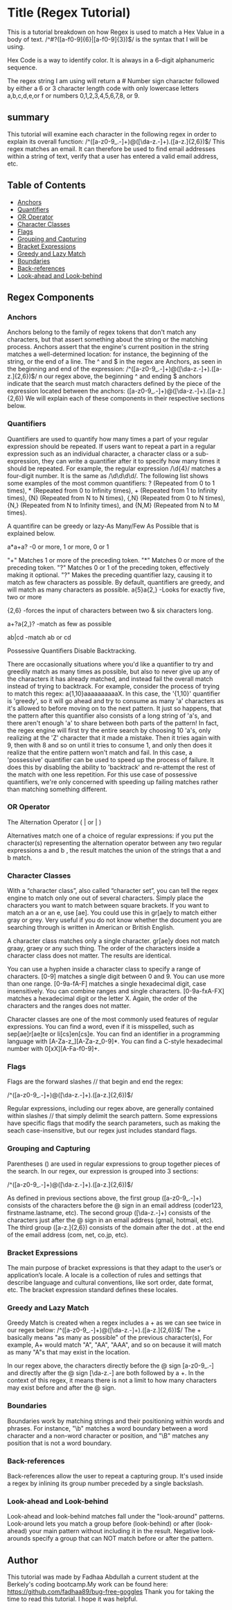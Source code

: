 # Title (Regex Tutorial)
This is a tutorial breakdown on how Regex is used to match a Hex Value in a body of text. /^#?([a-f0-9]{6}|[a-f0-9]{3})$/ is the syntax that I will be using.

Hex Code is a way to identify color. It is always in a 6-digit alphanumeric sequence.

The regex string I am using will return a # Number sign character followed by either a 6 or 3 character length code with only lowercase letters a,b,c,d,e,or f or numbers 0,1,2,3,4,5,6,7,8, or 9.
## summary
This tutorial will examine each character in the following regex in order to explain its overall function:
/^([a-z0-9_\.-]+)@([\da-z\.-]+)\.([a-z\.]{2,6})$/
This regex matches an email. It can therefore be used to find email addresses within a string of text, verify that a user has entered a valid email address, etc.

## Table of Contents

- [Anchors](#anchors)
- [Quantifiers](#quantifiers)
- [OR Operator](#or-operator)
- [Character Classes](#character-classes)
- [Flags](#flags)
- [Grouping and Capturing](#grouping-and-capturing)
- [Bracket Expressions](#bracket-expressions)
- [Greedy and Lazy Match](#greedy-and-lazy-match)
- [Boundaries](#boundaries)
- [Back-references](#back-references)
- [Look-ahead and Look-behind](#look-ahead-and-look-behind)

## Regex Components

### Anchors
Anchors belong to the family of regex tokens that don't match any characters, but that assert something about the string or the matching process. Anchors assert that the engine's current position in the string matches a well-determined location: for instance, the beginning of the string, or the end of a line.
The ^ and $ in the regex are Anchors, as seen in the beginning and end of the expression:
/^([a-z0-9_.-]+)@([\da-z.-]+).([a-z.]{2,6})$/
n our regex above, the beginning ^ and ending $ anchors indicate that the search must match characters defined by the piece of the expression located between the anchors: ([a-z0-9_\.-]+)@([\da-z\.-]+)\.([a-z\.]{2,6}) We will explain each of these components in their respective sections below.

### Quantifiers
Quantifiers are used to quantify how many times a part of your regular expression should be repeated. If users want to repeat a part in a regular expression such as an individual character, a character class or a sub-expression, they can write a quantifier after it to specify how many times it should be repeated. For example, the regular expression /\d{4}/ matches a four-digit number. It is the same as /\d\d\d\d/. The following list shows some examples of the most common quantifiers: ? (Repeated from 0 to 1 times), * (Repeated from 0 to Infinity times), + (Repeated from 1 to Infinity times), {N} (Repeated from N to N times), {,N} (Repeated from 0 to N times), {N,} (Repeated from N to Infinity times), and {N,M} (Repeated from N to M times).

A quantifire can be greedy or lazy-As Many/Few As Possible that is explained below.

a*a+a? -0 or more, 1 or more, 0 or 1

"+" Matches 1 or more of the preceding token.
"*" Matches 0 or more of the preceding token.
"?" Matches 0 or 1 of the preceding token, effectively making it optional.
"?" Makes the preceding quantifier lazy, causing it to match as few characters as possible. By default, quantifiers are greedy, and will match as many characters as possible.
a{5}a{2,} -Looks for exactly five, two or more

{2,6} -forces the input of characters between two & six characters long.

a+?a{2,}? -match as few as possible

ab|cd -match ab or cd

Possessive Quantifiers Disable Backtracking.

There are occasionally situations where you'd like a quantifier to try and greedily match as many times as possible, but also to never give up any of the characters it has already matched, and instead fail the overall match instead of trying to backtrack. For example, consider the process of trying to match this regex: a{1,10}aaaaaaaaaaX. In this case, the '{1,10}' quantifier is 'greedy', so it will go ahead and try to consume as many 'a' characters as it's allowed to before moving on to the next pattern. It just so happens, that the pattern after this quantifier also consists of a long string of 'a's, and there aren't enough 'a' to share between both parts of the pattern! In fact, the regex engine will first try the entire search by choosing 10 'a's, only realizing at the 'Z' character that it made a mistake. Then it tries again with 9, then with 8 and so on until it tries to consume 1, and only then does it realize that the entire pattern won't match and fail. In this case, a 'possessive' quantifier can be used to speed up the process of failure. It does this by disabling the ability to 'backtrack' and re-attempt the rest of the match with one less repetition. For this use case of possessive quantifiers, we're only concerned with speeding up failing matches rather than matching something different.
### OR Operator
The Alternation Operator ( | or \| )

Alternatives match one of a choice of regular expressions: if you put the character(s) representing the alternation operator between any two regular expressions a and b , the result matches the union of the strings that a and b match.

### Character Classes
With a “character class”, also called “character set”, you can tell the regex engine to match only one out of several characters. Simply place the characters you want to match between square brackets. If you want to match an a or an e, use [ae]. You could use this in gr[ae]y to match either gray or grey. Very useful if you do not know whether the document you are searching through is written in American or British English.

A character class matches only a single character. gr[ae]y does not match graay, graey or any such thing. The order of the characters inside a character class does not matter. The results are identical.

You can use a hyphen inside a character class to specify a range of characters. [0-9] matches a single digit between 0 and 9. You can use more than one range. [0-9a-fA-F] matches a single hexadecimal digit, case insensitively. You can combine ranges and single characters. [0-9a-fxA-FX] matches a hexadecimal digit or the letter X. Again, the order of the characters and the ranges does not matter.

Character classes are one of the most commonly used features of regular expressions. You can find a word, even if it is misspelled, such as sep[ae]r[ae]te or li[cs]en[cs]e. You can find an identifier in a programming language with [A-Za-z_][A-Za-z_0-9]*. You can find a C-style hexadecimal number with 0[xX][A-Fa-f0-9]+.
### Flags
Flags are the forward slashes // that begin and end the regex:

/^([a-z0-9_.-]+)@([\da-z.-]+).([a-z.]{2,6})$/

Regular expressions, including our regex above, are generally contained within slashes // that simply delimit the search pattern. Some expressions have specific flags that modify the search parameters, such as making the seach case-insensitive, but our regex just includes standard flags.

### Grouping and Capturing
Parentheses () are used in regular expressions to group together pieces of the search. In our regex, our expression is grouped into 3 sections:

/^([a-z0-9_.-]+)@([\da-z.-]+).([a-z.]{2,6})$/

As defined in previous sections above, the first group ([a-z0-9_\.-]+) consists of the characters before the @ sign in an email address (coder123, firstname.lastname, etc). The second group ([\da-z\.-]+) consists of the characters just after the @ sign in an email address (gmail, hotmail, etc). The third group ([a-z\.]{2,6}) consists of the domain after the dot . at the end of the email address (com, net, co.jp, etc).

### Bracket Expressions
The main purpose of bracket expressions is that they adapt to the user’s or application’s locale. A locale is a collection of rules and settings that describe language and cultural conventions, like sort order, date format, etc. The bracket expression standard defines these locales.

### Greedy and Lazy Match
 Greedy Match is created when a regex includes a + as we can see twice in our regex below:
/^([a-z0-9_.-]+)@([\da-z.-]+).([a-z.]{2,6})$/
The + basically means "as many as possible" of the previous character(s), For example, A+ would match "A", "AA", "AAA", and so on because it will match as many "A"s that may exist in the location.

In our regex above, the characters directly before the @ sign [a-z0-9_\.-] and directly after the @ sign [\da-z\.-] are both followed by a +. In the context of this regex, it means there is not a limit to how many characters may exist before and after the @ sign.


### Boundaries
Boundaries work by matching strings and their positioning within words and phrases. For instance, "\b" matches a word boundary between a word character and a non-word character or position, and "\B" matches any position that is not a word boundary.

### Back-references
Back-references allow the user to repeat a capturing group. It's used inside a regex by inlining its group number preceded by a single backslash.

### Look-ahead and Look-behind
Look-ahead and look-behind matches fall under the "look-around" patterns. Look-around lets you match a group before (look-behind) or after (look-ahead) your main pattern without including it in the result. Negative look-arounds specify a group that can NOT match before or after the pattern.

## Author
This tutorial was made by Fadhaa Abdullah a current student at the Berkely's coding bootcamp.My work can be found here: https://github.com/fadhaa89/bug-free-goggles Thank you for taking the time to read this tutorial. I hope it was helpful.